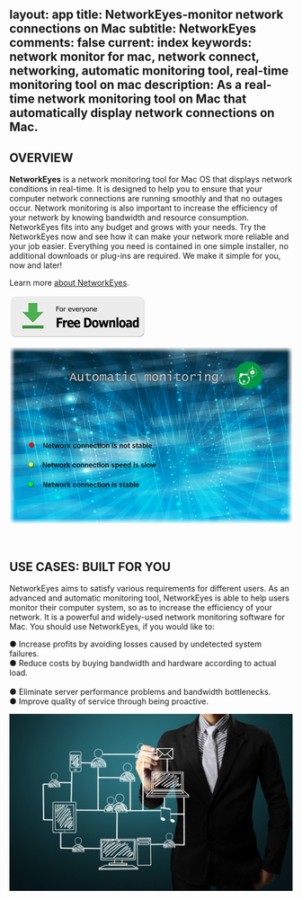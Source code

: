 layout: app
title: NetworkEyes-monitor network connections on Mac
subtitle: NetworkEyes
comments: false
current: index
keywords: network monitor for mac, network connect, networking, automatic monitoring tool, real-time monitoring tool on mac
description: As a real-time network monitoring tool on Mac that automatically display network connections on Mac.
---


## OVERVIEW

**NetworkEyes** is a network monitoring tool for Mac OS that displays network conditions in real-time. It is designed to help you to ensure that your computer network connections are running smoothly and that no outages occur. Network monitoring is also important to increase the efficiency of your network by knowing bandwidth and resource consumption. NetworkEyes fits into any budget and grows with your needs. Try the NetworkEyes now and see how it can make your network more reliable and your job easier. Everything you need is contained in one simple installer, no additional downloads or plug-ins are required. We make it simple for you, now and later!

Learn more [about NetworkEyes](./features.html).

[![](../../../asset/images/free-download.png)](./download.html)

<!-- ![](./images/screens/s2_953x525.png) -->
![](./images/screens/networkeyes_800x500.jpg)

<br>

## USE CASES: BUILT FOR YOU
 NetworkEyes aims to satisfy various requirements for different users. As an advanced and automatic monitoring tool, NetworkEyes is able to help users monitor their computer system, so as to increase the efficiency of your network. It is a powerful and widely-used network monitoring software for Mac. You should use NetworkEyes, if you would like to:  

● Increase profits by avoiding losses caused by undetected system failures.
<br>
● Reduce costs by buying bandwidth and hardware according to actual load.                                          
<br>
● Eliminate server performance problems and bandwidth bottlenecks.
<br>
● Improve quality of service through being proactive.
<br>

![](./images/screens/networkeyes_1440x900.jpg)